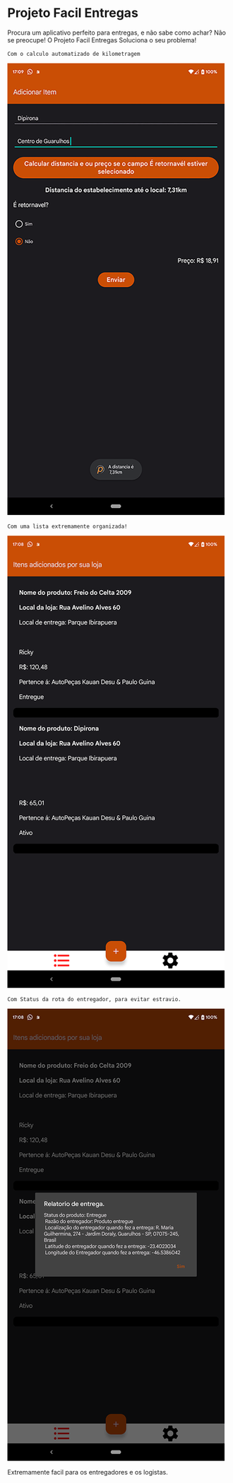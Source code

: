 Projeto Facil Entregas
=============

Procura um aplicativo perfeito para entregas, e não sabe como achar?
Não se preocupe! O Projeto Facil Entregas Soluciona o seu problema!

```
Com o calculo automatizado de kilometragem
```

<img src="src/calculoporkm.png"/>

```
Com uma lista extremamente organizada!
```

<img src="src/list.png"/>

```
Com Status da rota do entregador, para evitar estravio.
```

<img src="src/rota.png"/>

Extremamente facil para os entregadores e os logistas.